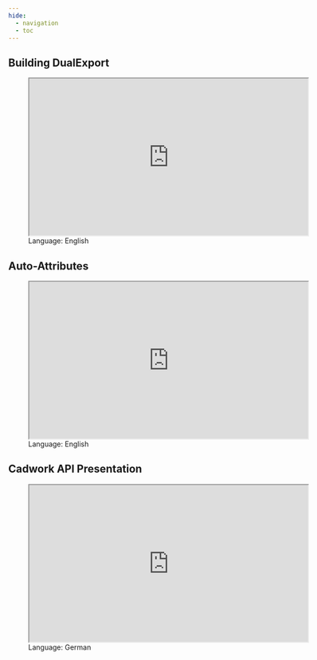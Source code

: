 ```yaml
---
hide:
  - navigation
  - toc
---
```


## Building DualExport

<figure markdown="1">
<iframe width="560" height="315" src="https://www.youtube.com/embed/hn3AtHPqEqE" title="YouTube video player" allow="accelerometer; autoplay; clipboard-write; encrypted-media; gyroscope; picture-in-picture" allowfullscreen></iframe>
<figcaption>Language: English</figcaption>
</figure>

## Auto-Attributes

<figure markdown="1">
<iframe width="560" height="315" src="https://www.youtube.com/embed/aO-vPemaKo8" title="YouTube video player" allow="accelerometer; autoplay; clipboard-write; encrypted-media; gyroscope; picture-in-picture" allowfullscreen></iframe>
<figcaption>Language: English</figcaption>
</figure>

## Cadwork API Presentation

<figure markdown="1">
<iframe width="560" height="315" src="https://www.youtube.com/embed/YYlJGakHfMc" title="YouTube video player" allow="accelerometer; autoplay; clipboard-write; encrypted-media; gyroscope; picture-in-picture" allowfullscreen></iframe>
<figcaption>Language: German</figcaption>
</figure>
